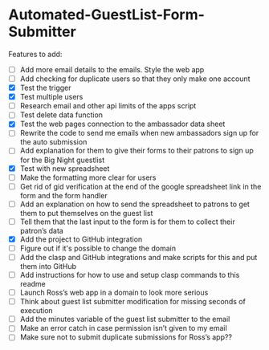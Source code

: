 # Automated-GuestList-Form-Submitter
Features to add:
- [ ] Add more email details to the emails. Style the web app
- [ ] Add checking for duplicate users so that they only make one account
- [x] Test the trigger
- [x] Test multiple users
- [ ] Research email and other api limits of the apps script
- [ ] Test delete data function
- [x] Test the web pages connection to the ambassador data sheet
- [ ] Rewrite the code to send me emails when new ambassadors sign up for the auto submission
- [ ] Add explanation for them to give their forms to their patrons to sign up for the Big Night guestlist
- [x] Test with new spreadsheet
- [ ] Make the formatting more clear for users
- [ ] Get rid of gid verification at the end of the google spreadsheet link in the form and the form handler
- [ ] Add an explanation on how to send the spreadsheet to patrons to get them to put themselves on the guest list
- [ ] Tell them that the last input to the form is for them to collect their patron’s data
- [x] Add the project to GitHub integration
- [ ] Figure out if it's possible to change the domain
- [ ] Add the clasp and GitHub integrations and make scripts for this and put them into GitHub
- [ ] Add instructions for how to use and setup clasp commands to this readme
- [ ] Launch Ross’s web app in a domain to look more serious
- [ ] Think about guest list submitter modification for missing seconds of execution
- [ ] Add the minutes variable of the guest list submitter to the email
- [ ] Make an error catch in case permission isn’t given to my email
- [ ] Make sure not to submit duplicate submissions for Ross’s app??
